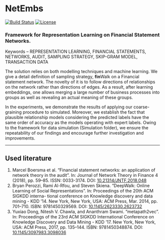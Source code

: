 # NetEmbs
[![Build Status](https://travis-ci.com/AlexWorldD/NetEmbs.svg?token=KxxnGy2fzypoq5mv4Y2J&branch=master)](https://travis-ci.com/AlexWorldD/NetEmbs) [![License](https://img.shields.io/badge/License-Apache%202.0-blue.svg)](https://opensource.org/licenses/Apache-2.0)

### Framework for Representation Learning on Financial Statement Networks.

Keywords – REPRESENTATION LEARNING, FINANCIAL STATEMENTS, NETWORKS, AUDIT, SAMPLING STRATEGY, SKIP-GRAM MODEL, TRANSACTION DATA

The solution relies on both modelling techniques and machine learning. We give a detail definition of sampling strategy, **fin**Walk on a Financial statement network. The novelty of it is to follow directions of relationships on the network rather than directions of edges. As a result, after learning embeddings, one allows merging a large number of business processes into groups as well as revealing an actual meaning of these groups. 

In the experiments, we demonstrate the results of applying our coarse-graining procedure to simulated. Moreover, we establish the fact that plausible relationship models considering the predicted labels have the same order of accuracy as the models operating with expert labels. Owing to the framework for data simulation (Simulation folder), we ensure the repeatability of our findings and encourage further investigation and improvements. 

-----
## Used literature
1. Marcel Boersma et al. “Financial statement networks: an application of network theory in the audit”. In: Journal of Network Theory in Finance 4 (2018), pp. 59–85. ISSN: 0033-3174. DOI: [10.21314/JNTF.2018.048](http://dx.doi.org/10.21314/JNTF.2018.048)
2. Bryan Perozzi, Rami Al-Rfou, and Steven Skiena. “DeepWalk: Online Learning of Social Representations”. In: Proceedings of the 20th ACM SIGKDD interna- tional conference on Knowledge discovery and data mining - KDD ’14. New York, New York, USA: ACM Press, Mar. 2014, pp. 701–710. ISBN: 9781450329569. DOI: [10.1145/2623330.2623732](https://doi.org/10.1145/2623330.2623732)
3. Yuxiao Dong, Nitesh V. Chawla, and Ananthram Swami. “metapath2vec”. In: Proceedings of the 23rd ACM SIGKDD International Conference on Knowledge Discovery and Data Mining - KDD ’17. New York, New York, USA: ACM Press, 2017, pp. 135–144. ISBN: 9781450348874. DOI: [10.1145/3097983.3098036](https://doi.org/10.1145/3097983.3098036)
